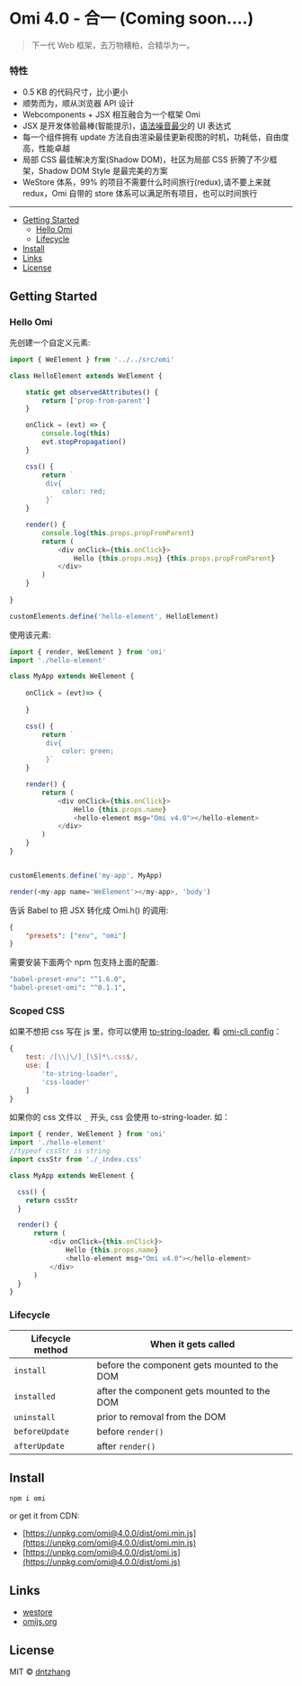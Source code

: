 # Omi 4.0 - 合一  (Coming soon....)

> 下一代 Web 框架，去万物糟粕，合精华为一。

### 特性

- 0.5 KB 的代码尺寸，比小更小
- 顺势而为，顺从浏览器 API 设计
- Webcomponents + JSX 相互融合为一个框架 Omi
- JSX 是开发体验最棒(智能提示)，[语法噪音最少](https://github.com/facebook/jsx#why-not-template-literals)的 UI 表达式
- 每一个组件拥有 update 方法自由渲染最佳更新视图的时机，功耗低，自由度高，性能卓越
- 局部 CSS 最佳解决方案(Shadow DOM)，社区为局部 CSS 折腾了不少框架，Shadow DOM Style 是最完美的方案
- WeStore 体系，99% 的项目不需要什么时间旅行(redux),请不要上来就 redux，Omi 自带的 store 体系可以满足所有项目，也可以时间旅行

---

- [Getting Started](#getting-started)
	- [Hello Omi](#hello-omi)
	- [Lifecycle](#lifecycle)
- [Install](#install)
- [Links](#links)
- [License](#license)


## Getting Started

### Hello Omi

先创建一个自定义元素:

```js
import { WeElement } from '../../src/omi'

class HelloElement extends WeElement {

    static get observedAttributes() { 
        return ['prop-from-parent']
    }

    onClick = (evt) => {
        console.log(this)
        evt.stopPropagation()
    }

    css() {
        return `
         div{
             color: red;
         }`
    }

    render() {
        console.log(this.props.propFromParent)
        return (
            <div onClick={this.onClick}>
                Hello {this.props.msg} {this.props.propFromParent}
            </div>
        )
    }
    
}

customElements.define('hello-element', HelloElement)
```

使用该元素:

``` js
import { render, WeElement } from 'omi'
import './hello-element'

class MyApp extends WeElement {
    
    onClick = (evt)=> {
       
    }

    css() {
        return `
         div{
             color: green;
         }`
    }

    render() {
        return (
            <div onClick={this.onClick}>
                Hello {this.props.name}
                <hello-element msg="Omi v4.0"></hello-element>
            </div>
        )
    }
}


customElements.define('my-app', MyApp)

render(<my-app name='WeElement'></my-app>, 'body')
```

告诉 Babel to 把 JSX 转化成 Omi.h() 的调用:

``` json
{
    "presets": ["env", "omi"]
}
```

需要安装下面两个 npm 包支持上面的配置:

``` bash
"babel-preset-env": "^1.6.0",
"babel-preset-omi": "^0.1.1",
```

### Scoped CSS


如果不想把 css 写在 js 里，你可以使用 [to-string-loader](https://www.npmjs.com/package/to-string-loader), 看 [omi-cli config](https://github.com/AlloyTeam/omi-cli/blob/master/template/app/config/webpack.config.dev.js#L156-L162)：

``` js
{
    test: /[\\|\/]_[\S]*\.css$/,
    use: [
        'to-string-loader',
        'css-loader'
    ]
}
```

如果你的 css 文件以 `_` 开头, css 会使用 to-string-loader. 如：

``` js
import { render, WeElement } from 'omi'
import './hello-element'
//typeof cssStr is string
import cssStr from './_index.css' 

class MyApp extends WeElement {

  css() {
    return cssStr
  }

  render() {
      return (
          <div onClick={this.onClick}>
              Hello {this.props.name}
              <hello-element msg="Omi v4.0"></hello-element>
          </div>
      )
  }
}
```


### Lifecycle

| Lifecycle method            | When it gets called                              |
|-------------------------------|--------------------------------------------------|
| `install`        | before the component gets mounted to the DOM     |
| `installed`         | after the component gets mounted to the DOM      |
| `uninstall`      | prior to removal from the DOM                    |
| `beforeUpdate`       | before `render()`                                |
| `afterUpdate`        | after `render()`                                 |



## Install

``` bash
npm i omi
```

or get it from CDN:

* [https://unpkg.com/omi@4.0.0/dist/omi.min.js](https://unpkg.com/omi@4.0.0/dist/omi.min.js)
* [https://unpkg.com/omi@4.0.0/dist/omi.js](https://unpkg.com/omi@4.0.0/dist/omi.js)

## Links

- [westore](https://preactjs.com/)
- [omijs.org](http://omijs.org/)

## License

MIT © [dntzhang](https://github.com/dntzhang)
